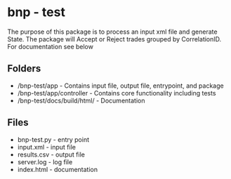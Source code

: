 # bnp - test
The purpose of this package is to process an input xml file and generate State.
The package will Accept or Reject trades grouped by CorrelationID.
For documentation see below

## Folders
- /bnp-test/app - Contains input file, output file, entrypoint, and package
- /bnp-test/app/controller - Contains core functionality including tests
- /bnp-test/docs/build/html/ - Documentation

## Files
- bnp-test.py - entry point
- input.xml - input file
- results.csv - output file
- server.log - log file
- index.html - documentation